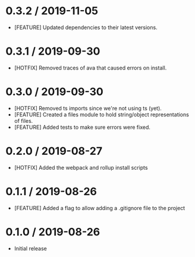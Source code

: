 0.3.2 / 2019-11-05
==================
* [FEATURE] Updated dependencies to their latest versions.

0.3.1 / 2019-09-30
==================
* [HOTFIX] Removed traces of ava that caused errors on install.

0.3.0 / 2019-09-30
==================
* [HOTFIX] Removed ts imports since we're not using ts (yet).
* [FEATURE] Created a files module to hold string/object representations of files.
* [FEATURE] Added tests to make sure errors were fixed.

0.2.0 / 2019-08-27
==================
* [HOTFIX] Added the webpack and rollup install scripts

0.1.1 / 2019-08-26
==================
* [FEATURE] Added a flag to allow adding a .gitignore file to the project

0.1.0 / 2019-08-26
==================
- Initial release